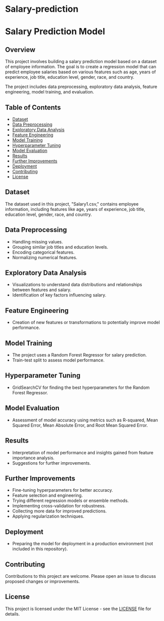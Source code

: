 # Salary-prediction
# Salary Prediction Model

## Overview
This project involves building a salary prediction model based on a dataset of employee information. The goal is to create a regression model that can predict employee salaries based on various features such as age, years of experience, job title, education level, gender, race, and country.

The project includes data preprocessing, exploratory data analysis, feature engineering, model training, and evaluation.

## Table of Contents
- [Dataset](#dataset)
- [Data Preprocessing](#data-preprocessing)
- [Exploratory Data Analysis](#exploratory-data-analysis)
- [Feature Engineering](#feature-engineering)
- [Model Training](#model-training)
- [Hyperparameter Tuning](#hyperparameter-tuning)
- [Model Evaluation](#model-evaluation)
- [Results](#results)
- [Further Improvements](#further-improvements)
- [Deployment](#deployment)
- [Contributing](#contributing)
- [License](#license)

## Dataset
The dataset used in this project, "Salary1.csv," contains employee information, including features like age, years of experience, job title, education level, gender, race, and country.

## Data Preprocessing
- Handling missing values.
- Grouping similar job titles and education levels.
- Encoding categorical features.
- Normalizing numerical features.

## Exploratory Data Analysis
- Visualizations to understand data distributions and relationships between features and salary.
- Identification of key factors influencing salary.

## Feature Engineering
- Creation of new features or transformations to potentially improve model performance.

## Model Training
- The project uses a Random Forest Regressor for salary prediction.
- Train-test split to assess model performance.

## Hyperparameter Tuning
- GridSearchCV for finding the best hyperparameters for the Random Forest Regressor.

## Model Evaluation
- Assessment of model accuracy using metrics such as R-squared, Mean Squared Error, Mean Absolute Error, and Root Mean Squared Error.

## Results
- Interpretation of model performance and insights gained from feature importance analysis.
- Suggestions for further improvements.

## Further Improvements
- Fine-tuning hyperparameters for better accuracy.
- Feature selection and engineering.
- Trying different regression models or ensemble methods.
- Implementing cross-validation for robustness.
- Collecting more data for improved predictions.
- Applying regularization techniques.

## Deployment
- Preparing the model for deployment in a production environment (not included in this repository).

## Contributing
Contributions to this project are welcome. Please open an issue to discuss proposed changes or improvements.

## License
This project is licensed under the MIT License - see the [LICENSE](LICENSE) file for details.
